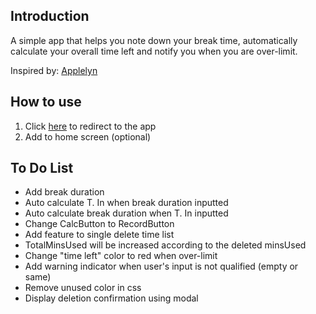 ## Introduction

A simple app that helps you note down your break time, automatically calculate your overall time left and notify you when you are over-limit.

Inspired by: [Applelyn](https://www.instagram.com/evelynzhangg/)

## How to use

1. Click [here](https://rest-time.vercel.app/) to redirect to the app
2. Add to home screen (optional)

## To Do List

-   Add break duration
-   Auto calculate T. In when break duration inputted
-   Auto calculate break duration when T. In inputted
-   Change CalcButton to RecordButton
-   Add feature to single delete time list
-   TotalMinsUsed will be increased according to the deleted minsUsed
-   Change "time left" color to red when over-limit
-   Add warning indicator when user's input is not qualified (empty or same)
-   Remove unused color in css
-   Display deletion confirmation using modal
